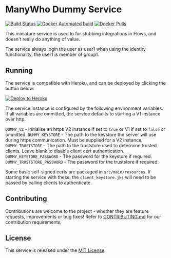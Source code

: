 ManyWho Dummy Service
======================

[![Build Status](https://travis-ci.org/manywho/service-dummy.svg?branch=develop)](https://travis-ci.org/manywho/service-dummy)
[![Docker Automated build](https://img.shields.io/docker/automated/manywho/service-dummy.svg?maxAge=2592000)](https://hub.docker.com/r/manywho/service-dummy)
[![Docker Pulls](https://img.shields.io/docker/pulls/manywho/service-dummy.svg?maxAge=2592000)](https://hub.docker.com/r/manywho/service-dummy)

This miniature service is used to for stubbing integrations in Flows, and doesn't really do anything of value.

The service always login the user as user1 when using the identity functionality, the user1 is member of group1.

## Running

The service is compatible with Heroku, and can be deployed by clicking the button below:

[![Deploy to Heroku](https://www.herokucdn.com/deploy/button.svg)](https://heroku.com/deploy?template=https://github.com/manywho/service-dummy/tree/develop)

The service instance is configured by the following environment variables. If all variables are ommitted, the service defaults to starting a V1 instance over http.

`DUMMY_V2` - Initialise an https V2 instance if set to `true` or V1 if set to `false` or ommitted.
`DUMMY_KEYSTORE` - The path to the keystore the server will use during https communication. Must be supplied for a V2 instance.
`DUMMY_TRUSTSTORE` - The path to the truststore used to determine trusted clients. Leave blank to disable client cert authentication.
`DUMMY_KEYSTORE_PASSWORD` - The password for the keystore if required.
`DUMMY_TRUSTSTORE_PASSWORD` - The password for the truststore if required.

Some basic self-signed certs are packaged in `src/main/resources`. If starting the service with these, the `client_keystore.jks` will need to be passed by calling clients to authenticate.

## Contributing

Contributions are welcome to the project - whether they are feature requests, improvements or bug fixes! Refer to 
[CONTRIBUTING.md](CONTRIBUTING.md) for our contribution requirements.

## License

This service is released under the [MIT License](http://opensource.org/licenses/mit-license.php).
